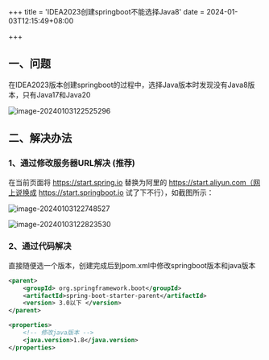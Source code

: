+++
title = 'IDEA2023创建springboot不能选择Java8'
date = 2024-01-03T12:15:49+08:00

+++

## 一、问题

在IDEA2023版本创建springboot的过程中，选择Java版本时发现没有Java8版本，只有Java17和Java20

![image-20240103122525296](https://ay-1317852779.cos.ap-chengdu.myqcloud.com/Blog/image-20240103122525296.png)



## 二、解决办法

### 1、通过修改服务器URL解决 (推荐)

在当前页面将 https://start.spring.io 替换为阿里的 https://start.aliyun.com（网上说换成 https://start.springboot.io 试了下不行），如截图所示：

![image-20240103122748527](https://ay-1317852779.cos.ap-chengdu.myqcloud.com/Blog/image-20240103122748527.png)



![image-20240103122823530](https://ay-1317852779.cos.ap-chengdu.myqcloud.com/Blog/image-20240103122823530.png)



### 2、通过代码解决

直接随便选一个版本，创建完成后到pom.xml中修改springboot版本和java版本

```xml
<parent>
	<groupId> org.springframework.boot</groupId>
	<artifactId>spring-boot-starter-parent</artifactId>
	<version> 3.0以下 </version>
</parent>

<properties>
	<!-- 修改java版本 -->
	<java.version>1.8</java.version>
</properties> 

```


